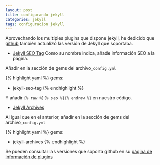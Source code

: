 ```yaml
---
layout: post
title: configurando jekyll
categories: jekyll
tags: configuracion jekyll
---
```


Aprovechando los multiples plugins que dispone jekyll, he dedicido 
que [github](https://pages.github.com/) también actualizó las versión de Jekyll que soportaba.

* <a href="https://github.com/jekyll/jekyll-seo-tag">Jekyll SEO Tag</a>
Como su nombre indica, añade información SEO a la página. 

Añadir en la sección de gems del archivo<code>_config.yml</code>

{% highlight yaml %}
gems:
  - jekyll-seo-tag
{% endhighlight %}

Y añadir <code>{% raw  %}{% seo %}{% endraw  %}</code> en nuestro código.

* <a href="https://github.com/jekyll/jekyll-archives">Jekyll Archives</a>

Al igual que en el anterior, añadir en la sección de gems del archivo<code>_config.yml</code>

{% highlight yaml %}
gems:
  - jekyll-archives
{% endhighlight %}



<div class="note info">
<p>Se pueden consultar las versiones que soporta github en su <a href="https://pages.github.com/versions/">página de información de plugins</a></p>
</div>


